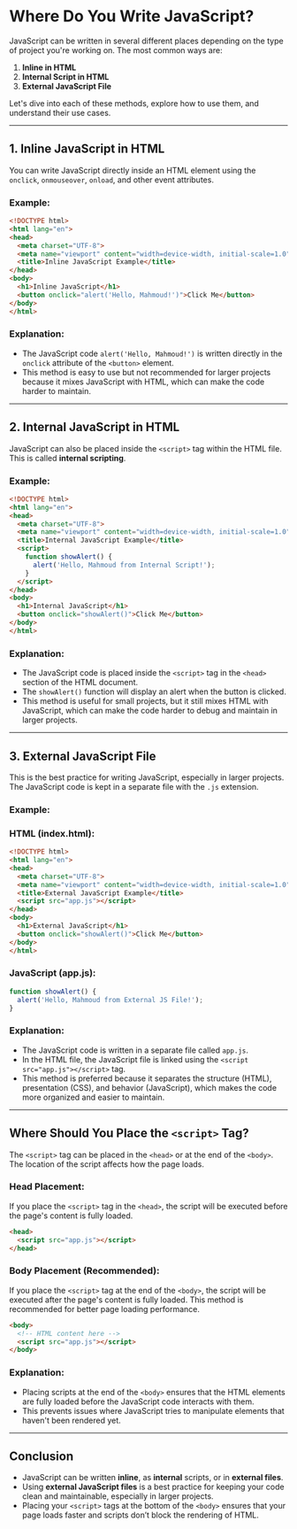 # Where Do You Write JavaScript?

JavaScript can be written in several different places depending on the type of project you're working on. The most common ways are:

1. **Inline in HTML**
2. **Internal Script in HTML**
3. **External JavaScript File**

Let's dive into each of these methods, explore how to use them, and understand their use cases.

---

## 1. Inline JavaScript in HTML

You can write JavaScript directly inside an HTML element using the `onclick`, `onmouseover`, `onload`, and other event attributes. 

### Example:

```html
<!DOCTYPE html>
<html lang="en">
<head>
  <meta charset="UTF-8">
  <meta name="viewport" content="width=device-width, initial-scale=1.0">
  <title>Inline JavaScript Example</title>
</head>
<body>
  <h1>Inline JavaScript</h1>
  <button onclick="alert('Hello, Mahmoud!')">Click Me</button>
</body>
</html>
```

### Explanation:
- The JavaScript code `alert('Hello, Mahmoud!')` is written directly in the `onclick` attribute of the `<button>` element.
- This method is easy to use but not recommended for larger projects because it mixes JavaScript with HTML, which can make the code harder to maintain.

---

## 2. Internal JavaScript in HTML

JavaScript can also be placed inside the `<script>` tag within the HTML file. This is called **internal scripting**.

### Example:

```html
<!DOCTYPE html>
<html lang="en">
<head>
  <meta charset="UTF-8">
  <meta name="viewport" content="width=device-width, initial-scale=1.0">
  <title>Internal JavaScript Example</title>
  <script>
    function showAlert() {
      alert('Hello, Mahmoud from Internal Script!');
    }
  </script>
</head>
<body>
  <h1>Internal JavaScript</h1>
  <button onclick="showAlert()">Click Me</button>
</body>
</html>
```

### Explanation:
- The JavaScript code is placed inside the `<script>` tag in the `<head>` section of the HTML document.
- The `showAlert()` function will display an alert when the button is clicked.
- This method is useful for small projects, but it still mixes HTML with JavaScript, which can make the code harder to debug and maintain in larger projects.

---

## 3. External JavaScript File

This is the best practice for writing JavaScript, especially in larger projects. The JavaScript code is kept in a separate file with the `.js` extension.

### Example:

### HTML (index.html):
```html
<!DOCTYPE html>
<html lang="en">
<head>
  <meta charset="UTF-8">
  <meta name="viewport" content="width=device-width, initial-scale=1.0">
  <title>External JavaScript Example</title>
  <script src="app.js"></script>
</head>
<body>
  <h1>External JavaScript</h1>
  <button onclick="showAlert()">Click Me</button>
</body>
</html>
```

### JavaScript (app.js):
```js
function showAlert() {
  alert('Hello, Mahmoud from External JS File!');
}
```

### Explanation:
- The JavaScript code is written in a separate file called `app.js`.
- In the HTML file, the JavaScript file is linked using the `<script src="app.js"></script>` tag.
- This method is preferred because it separates the structure (HTML), presentation (CSS), and behavior (JavaScript), which makes the code more organized and easier to maintain.

---

## Where Should You Place the `<script>` Tag?

The `<script>` tag can be placed in the `<head>` or at the end of the `<body>`. The location of the script affects how the page loads.

### Head Placement:
If you place the `<script>` tag in the `<head>`, the script will be executed before the page's content is fully loaded.

```html
<head>
  <script src="app.js"></script>
</head>
```

### Body Placement (Recommended):
If you place the `<script>` tag at the end of the `<body>`, the script will be executed after the page's content is fully loaded. This method is recommended for better page loading performance.

```html
<body>
  <!-- HTML content here -->
  <script src="app.js"></script>
</body>
```

### Explanation:
- Placing scripts at the end of the `<body>` ensures that the HTML elements are fully loaded before the JavaScript code interacts with them.
- This prevents issues where JavaScript tries to manipulate elements that haven't been rendered yet.

---

## Conclusion

- JavaScript can be written **inline**, as **internal** scripts, or in **external files**.
- Using **external JavaScript files** is a best practice for keeping your code clean and maintainable, especially in larger projects.
- Placing your `<script>` tags at the bottom of the `<body>` ensures that your page loads faster and scripts don’t block the rendering of HTML.